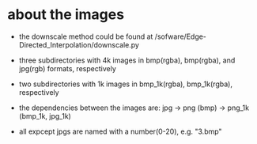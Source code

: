# about the images
* the downscale method could be found at /sofware/Edge-Directed_Interpolation/downscale.py

* three subdirectories with 4k images in bmp(rgba), bmp(rgba), and jpg(rgb) formats, respectively

* two subdirectories with 1k images in bmp_1k(rgba), bmp_1k(rgba), respectively

* the dependencies between the images are: jpg -> png (bmp) -> png_1k (bmp_1k, jpg_1k)

* all expcept jpgs are named with a number(0-20), e.g. "3.bmp"